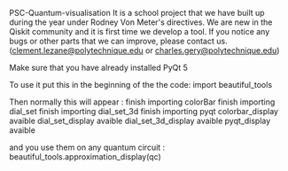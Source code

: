 PSC-Quantum-visualisation
It is a school project that we have built up during the year under Rodney Von Meter's directives. We are new in the Qiskit community and it is first time we develop a tool.
If you notice any bugs or other parts that we can improve, please contact us. (clement.lezane@polytechnique.edu or charles.gery@polytechnique.edu)


Make sure that you have already installed PyQt 5

To use it put this in the beginning of the the code:
import beautiful_tools

Then normally this will appear : 
finish importing colorBar
finish importing dial_set
finish importing dial_set_3d
finish importing pyqt
colorbar_display avaible
dial_set_display avaible
dial_set_3d_display avaible
pyqt_display avaible

and you use them on any quantum circuit :
beautiful_tools.approximation_display(qc)
